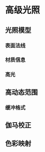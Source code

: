 # 高级光照

<secondary-label ref="wip"/>

## 光照模型

### 表面法线

### 材质信息

### 高光

## 高动态范围

### 缓冲格式

## 伽马校正

## 色彩映射
